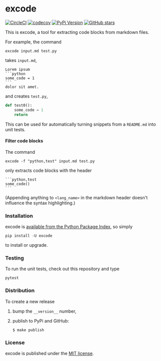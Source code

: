 # excode

[![CircleCI](https://img.shields.io/circleci/project/github/nschloe/excode/master.svg)](https://circleci.com/gh/nschloe/excode)
[![codecov](https://codecov.io/gh/nschloe/excode/branch/master/graph/badge.svg)](https://codecov.io/gh/nschloe/excode)
[![PyPi Version](https://img.shields.io/pypi/v/excode.svg)](https://pypi.python.org/pypi/excode)
[![GitHub stars](https://img.shields.io/github/stars/nschloe/excode.svg?logo=github&label=Stars)](https://github.com/nschloe/excode)

This is excode, a tool for extracting code blocks from markdown files.

For example, the command
```
excode input.md test.py
```
takes `input.md`,
````
Lorem ipsum
```python
some_code = 1
```
dolor sit amet.
````
and creates `test.py`,
```python
def test0():
    some_code = 1
    return
```
This can be used for automatically turning snippets from
a `README.md` into unit tests.

#### Filter code blocks

The command
```
excode -f "python,test" input.md test.py
```
only extracts code blocks with the header
````
```python,test
some_code()
```
````
(Appending anything to `<lang_name>` in the markdown header doesn't influence
the syntax highlighting.)

### Installation

excode is [available from the Python Package
Index](https://pypi.python.org/pypi/excode/), so simply
```
pip install -U excode
```
to install or upgrade.

### Testing

To run the unit tests, check out this repository and type
```
pytest
```

### Distribution

To create a new release

1. bump the `__version__` number,

2. publish to PyPi and GitHub:
    ```
    $ make publish
    ```

### License

excode is published under the [MIT license](https://en.wikipedia.org/wiki/MIT_License).
